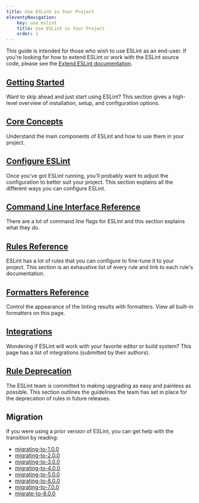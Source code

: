 ```yaml
---
title: Use ESLint in Your Project
eleventyNavigation:
    key: use eslint
    title: Use ESLint in Your Project
    order: 1
---
```


This guide is intended for those who wish to use ESLint as an end-user. If you're looking for how to extend ESLint or work with the ESLint source code, please see the [Extend ESLint documentation](../extend/).

## [Getting Started](getting-started)

Want to skip ahead and just start using ESLint? This section gives a high-level overview of installation, setup, and configuration options.

## [Core Concepts](core-concepts)

Understand the main components of ESLint and how to use them in your project.

## [Configure ESLint](configure/)

Once you've got ESLint running, you'll probably want to adjust the configuration to better suit your project. This section explains all the different ways you can configure ESLint.

## [Command Line Interface Reference](command-line-interface)

There are a lot of command line flags for ESLint and this section explains what they do.

## [Rules Reference](../rules/)

ESLint has a lot of rules that you can configure to fine-tune it to your project. This section is an exhaustive list of every rule and link to each rule's documentation.

## [Formatters Reference](formatters)

Control the appearance of the linting results with formatters. View all built-in formatters on this page.

## [Integrations](integrations)

Wondering if ESLint will work with your favorite editor or build system? This page has a list of integrations (submitted by their authors).

## [Rule Deprecation](rule-deprecation)

The ESLint team is committed to making upgrading as easy and painless as possible. This section outlines the guidelines the team has set in place for the deprecation of rules in future releases.

## Migration

If you were using a prior version of ESLint, you can get help with the transition by reading:

* [migrating-to-1.0.0](migrating-to-1.0.0)
* [migrating-to-2.0.0](migrating-to-2.0.0)
* [migrating-to-3.0.0](migrating-to-3.0.0)
* [migrating-to-4.0.0](migrating-to-4.0.0)
* [migrating-to-5.0.0](migrating-to-5.0.0)
* [migrating-to-6.0.0](migrating-to-6.0.0)
* [migrating-to-7.0.0](migrating-to-7.0.0)
* [migrate-to-8.0.0](migrate-to-8.0.0)
